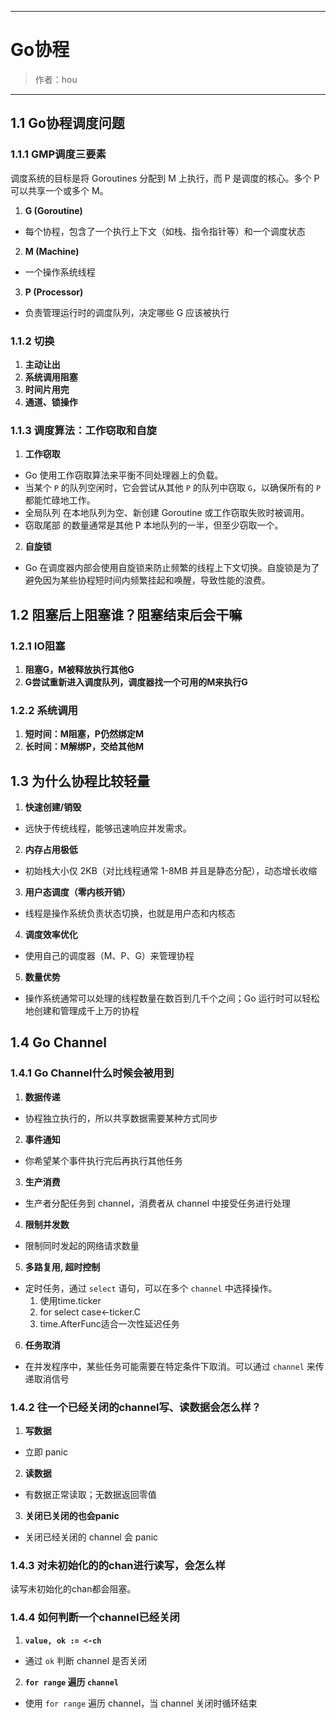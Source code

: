 ------

# Go协程

> 作者：hou
------
## 1.1 Go协程调度问题

### 1.1.1 GMP调度三要素

调度系统的目标是将 Goroutines 分配到 M 上执行，而 P 是调度的核心。多个 P 可以共享一个或多个 M。

1. **G (Goroutine)**  
- 每个协程，包含了一个执行上下文（如栈、指令指针等）和一个调度状态 

2. **M (Machine)**  
- 一个操作系统线程  

3. **P (Processor)**  
- 负责管理运行时的调度队列，决定哪些 G 应该被执行  

### 1.1.2 切换

1. **主动让出**  
2. **系统调用阻塞**   
3. **时间片用完**  
4. **通道、锁操作**  

### 1.1.3 调度算法：工作窃取和自旋

1. **工作窃取**  
- Go 使用工作窃取算法来平衡不同处理器上的负载。
- 当某个 `P` 的队列空闲时，它会尝试从其他 `P` 的队列中窃取 `G`，以确保所有的 `P` 都能忙碌地工作。  
- 全局队列 在本地队列为空、新创建 Goroutine 或工作窃取失败时被调用。
- 窃取尾部 的数量通常是其他 P 本地队列的一半，但至少窃取一个。

2. **自旋锁**  
- Go 在调度器内部会使用自旋锁来防止频繁的线程上下文切换。自旋锁是为了避免因为某些协程短时间内频繁挂起和唤醒，导致性能的浪费。  

## 1.2 阻塞后上阻塞谁？阻塞结束后会干嘛

### 1.2.1 IO阻塞

1. **阻塞G，M被释放执行其他G**   
2. **G尝试重新进入调度队列，调度器找一个可用的M来执行G**   

### 1.2.2 系统调用

1. **短时间：M阻塞，P仍然绑定M**  
2. **长时间：M解绑P，交给其他M**  

## 1.3 为什么协程比较轻量

1. **快速创建/销毁**  
- 远快于传统线程，能够迅速响应并发需求。  

2. **内存占用极低**  
- 初始栈大小仅 2KB（对比线程通常 1-8MB 并且是静态分配），动态增长收缩  

3. **用户态调度（零内核开销）**  
- 线程是操作系统负责状态切换，也就是用户态和内核态  

4. **调度效率优化**  
- 使用自己的调度器（M、P、G）来管理协程  

5. **数量优势**  
- 操作系统通常可以处理的线程数量在数百到几千个之间；Go 运行时可以轻松地创建和管理成千上万的协程  

## 1.4 Go Channel

### 1.4.1 Go Channel什么时候会被用到

1. **数据传递**  
- 协程独立执行的，所以共享数据需要某种方式同步  

2. **事件通知**  
- 你希望某个事件执行完后再执行其他任务  

3. **生产消费**  
- 生产者分配任务到 channel，消费者从 channel 中接受任务进行处理  

4. **限制并发数**  
- 限制同时发起的网络请求数量  

5. **多路复用, 超时控制**  
- 定时任务，通过 `select` 语句，可以在多个 `channel` 中选择操作。  
    1. 使用time.ticker
    2. for select case<-ticker.C
    3. time.AfterFunc适合一次性延迟任务

6. **任务取消**  
- 在并发程序中，某些任务可能需要在特定条件下取消。可以通过 `channel` 来传递取消信号  

### 1.4.2 往一个已经关闭的channel写、读数据会怎么样？

1. **写数据**  
- 立即 panic  

2. **读数据**  
- 有数据正常读取；无数据返回零值  

3. **关闭已关闭的也会panic**  
- 关闭已经关闭的 channel 会 panic  

### 1.4.3 对未初始化的的chan进行读写，会怎么样
读写未初始化的chan都会阻塞。

### 1.4.4 如何判断一个channel已经关闭

1. **`value, ok := <-ch`**  
- 通过 `ok` 判断 channel 是否关闭  

2. **`for range` 遍历 `channel`**  
- 使用 `for range` 遍历 channel，当 channel 关闭时循环结束